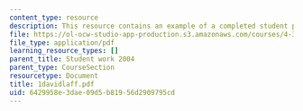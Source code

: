 ```yaml
---
content_type: resource
description: This resource contains an example of a completed student project.
file: https://ol-ocw-studio-app-production.s3.amazonaws.com/courses/4-301-introduction-to-the-visual-arts-spring-2007/6429958e3dae09d5b81956d2909795cd_1davidlaff.pdf
file_type: application/pdf
learning_resource_types: []
parent_title: Student work 2004
parent_type: CourseSection
resourcetype: Document
title: 1davidlaff.pdf
uid: 6429958e-3dae-09d5-b819-56d2909795cd
---
```

